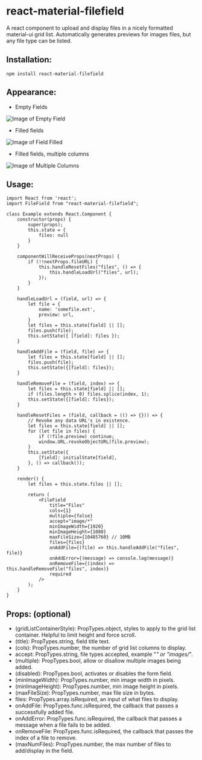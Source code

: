 # react-material-filefield
A react component to upload and display files in a nicely formatted material-ui grid list.
Automatically generates previews for images files, but any file type can be listed.

## Installation:
```
npm install react-material-filefield
```

## Appearance:
* Empty Fields

![Image of Empty Field](./ExampleImage.png)


* Filled fields

![Image of Field Filled](./ExampleImage2.png)


* Filled fields, multiple columns

![Image of Multiple Columns](./ExampleImage3.png)


## Usage:
```
import React from 'react';
import FileField from "react-material-filefield";

class Example extends React.Component {
    constructor(props) {
        super(props);
        this.state = {
            files: null
        }
    }

    componentWillReceiveProps(nextProps) {
        if (!!nextProps.fileURL) {
            this.handleResetFiles("files", () => {
                this.handleLoadUrl("files", url);
            });
        }
    }

    handleLoadUrl = (field, url) => {
        let file = {
            name: 'somefile.ext',
            preview: url,
        }
        let files = this.state[field] || [];
        files.push(file);
        this.setState({ [field]: files });
    }

    handleAddFile = (field, file) => {
        let files = this.state[field] || [];
        files.push(file);
        this.setState({[field]: files});
    }

    handleRemoveFile = (field, index) => {
        let files = this.state[field] || [];
        if (files.length > 0) files.splice(index, 1);
        this.setState({[field]: files});
    }

    handleResetFiles = (field, callback = (() => {})) => {
        // Revoke any data URL's in existence.
        let files = this.state[field] || [];
        for (let file in files) {
            if (!file.preview) continue;
            window.URL.revokeObjectURL(file.preview);
        }
        this.setState({
            [field]: initialState[field],
        }, () => callback());
    }

    render() {
        let files = this.state.files || [];

        return (
            <FileField
                title="Files"
                cols={1}
                multiple={false}
                accept="image/*"
                minImageWidth={1920}
                minImageHeight={1080}
                maxFileSize={10485760} // 10MB
                files={files}
                onAddFile={(file) => this.handleAddFile("files", file)}
                onAddError={(message) => console.log(message)}
                onRemoveFile={(index) => this.handleRemoveFile("files", index)}
                required
            />
        );
    }
}
```

## Props: (optional)
* (gridListContainerStyle): PropTypes.object, styles to apply to the grid list container. Helpful to limit height and force scroll.
* (title): PropTypes.string, field title text.
* (cols): PropTypes.number, the number of grid list columns to display.
* accept: PropTypes.string, file types accepted, example "*" or "images/*".
* (multiple): PropTypes.bool, allow or disallow multiple images being added.
* (disabled): PropTypes.bool, activates or disables the form field.
* (minImageWidth): PropTypes.number, min image width in pixels.
* (minImageHeight): PropTypes.number, min image height in pixels.
* (maxFileSize): PropTypes.number, max file size in bytes.
* files: PropTypes.array.isRequired, an input of what files to display.
* onAddFile: PropTypes.func.isRequired, the callback that passes a successfully added file.
* onAddError: PropTypes.func.isRequired, the callback that passes a message when a file fails to be added.
* onRemoveFile: PropTypes.func.isRequired, the callback that passes the index of a file to remove.
* (maxNumFiles): PropTypes.number, the max number of files to add/display in the field.
